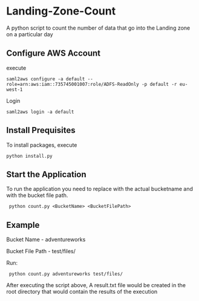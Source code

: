 # Landing-Zone-Count
A python script to count the number of data that go into the Landing zone on a particular day




## Configure AWS Account

execute

```saml2aws configure -a default --role=arn:aws:iam::735745001007:role/ADFS-ReadOnly -p default -r eu-west-1```

Login

```saml2aws login -a default```

## Install Prequisites

To install packages, execute

```python install.py```


## Start the Application

To run the application you need to replace <BucketName> with the actual bucketname and <BucketFilePath> with the bucket file path.

```  python count.py <BucketName> <BucketFilePath> ```

## Example

Bucket Name - adventureworks

Bucket File Path - test/files/

Run: 

```  python count.py adventureworks test/files/ ```

After executing the script above, A result.txt file would be created in the root directory that would contain the results of the execution


